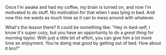 Once I'm awake and had my coffee, my brain is turned on, and now I'm motivated to do stuff. No motivation for that when I was lying in bed. And now this me wants as much time as it can to mess around with whatever.  

What's the lesson there?
It could be something like: "Hey in-bed-self, I know it's super cozy, but you have an opportunity to do a *great thing* for morning taylor. With just a little bit of effort, you can give him a lot more time an enjoyment. You're doing real *good* by getting out of bed. How about it bro?"
